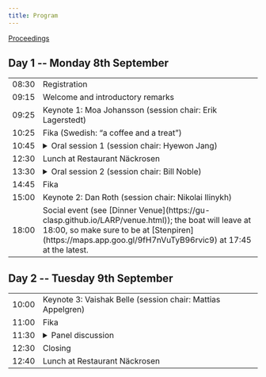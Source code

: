 ```yaml
---
title: Program
---
```



<!--

<p>
<a href="https://gu-se.zoom.us/j/69358483641?pwd=1kLT4adbcthYKrkevwHfEYhRvVWZTS.1" target="_blank">Zoom webinar</a>
</p>

-->


<a href="https://aclanthology.org/volumes/2025.clasp-main/" target="_blank">Proceedings</a>



## Day 1 -- Monday 8th September

<table>
  <tr>
    <td class="time">08:30</td>
    <td>Registration</td>
  </tr>
  <tr>
    <td class="time">09:15</td>
    <td>Welcome and introductory remarks</td>
  </tr>
  <tr class="work">
    <td class="time">09:25</td>
    <td>Keynote 1: Moa Johansson (session chair: Erik Lagerstedt)</td>
  </tr>
  <tr class="work">
    <td class="time">10:25</td>
    <td><span class="fika">Fika (Swedish: “a coffee and a treat”)</span></td>
  </tr>
  <tr class="work">
    <td class="time">10:45</td>
    <td>
      <details>
        <summary>Oral session 1 (session chair: Hyewon Jang)</summary>
        <ul>
          <li>
            10:45 <span class="authors">Ved Mathai, Janet B. Pierrehumbert </span>
            <a target="_blank">
            EventHopNLI: A Functional Dataset for Systematically Diagnosing Logical Failures in LLM Temporal Reasoning
          </li>
          <li>
            11:10 <span class="authors">Manar Ali, Marika Sarzotti, Simeon Junker, Hendrik Buschmeier, Sina Zarrieß </span>
            <a target="_blank">
            Towards Neuro-Symbolic Approaches for Referring Expression Generation
          </li>
          <li>
            11:35 <span class="authors">Dominik Künkele and Simon Dobnik </span>
            <a target="_blank">
            Learning to Refer: How Scene Complexity Affects Emergent Communication in Neural Agents
          </li>
          <li>
           12:00 <span class="authors">Vladislav Maraev, Alexander Berman, Staffan Larsson </span>
            <a target="_blank">
            Combining Information State Update, Harel Statecharts and LLMs for controllable and flexible Conversational AI
          </li>
        </ul>
      </details>
    </td>
  </tr>

  <tr></tr>
  <tr>
    <td class="time">12:30</td>
    <td>Lunch at Restaurant Näckrosen</td>
  </tr>
  <tr class="work">
    <td class="time">13:30</td>
    <td>
      <details>
        <summary>Oral session 2 (session chair: Bill Noble)</summary>
        <ul>
          <li>
           13:30 <span class="authors">Giulia D'Agostino, Michiel van der Meer, Chris Reed </span>
            <a target="_blank">
            Extracting a Prototypical Argumentative Pattern in Financial Q&As
            </li>
          <li>
           13:55 <span class="authors">Dan Oneata, Desmond Elliott, Stella Frank </span>
            <a target="_blank" ref="https://aclanthology.org/2025.findings-acl.1240.pdf">
            Seeing What Tastes Good: Revisiting Multimodal Distributional Semantics in the Billion Parameter Era</a>
          </li>
          <li>
            14:20 <span class="authors">Ludovic Mompelat </span>
            <a target="_blank">
            Simple Morphology, Complex Models: A Benchmark Study and Error Analysis of POS Tagging for Martinican Creole
          </li>
        </ul>
      </details>
    </td>
  </tr>
  <tr>
    <td class="time">14:45</td>
    <td><span class="fika">Fika</span></td>
  </tr>
  <tr class="work">
    <td class="time">15:00</td>
    <td>Keynote 2: Dan Roth (session chair: Nikolai Ilinykh)</td>
  </tr>
  <tr>
    <td class="time">18:00</td>
    <td>
      Social event (see [Dinner Venue](https://gu-clasp.github.io/LARP/venue.html)); the boat will leave at 18:00, so make sure to be at [Stenpiren](https://maps.app.goo.gl/9fH7nVuTyB96rvic9) at 17:45 at the latest.
    </td>
  </tr>
</table>

## Day 2 -- Tuesday 9th September

<table>
  <tr>
    <td class="time">10:00</td>
    <td>Keynote 3: Vaishak Belle (session chair: Mattias Appelgren) </td>
  </tr>
  <tr>
    <td class="time">11:00</td>
    <td><span class="fika">Fika</span></td>
  </tr>
  <tr>
    <td class="time">11:30</td>
    <td>
      <details>
        <summary>Panel discussion</summary>
        <ul>
        <li>
          Moderator: Shalom Lappin
          </li>
          <li>
          Panelists: Richard Johansson, Vidya Somashekarappa, Aarne Rante, Moa Johansson
          </li>
        </ul>
      </details>
    </td>
  </tr>
  <tr>
    <td class="time">12:30</td>
    <td>Closing</td>
  </tr>
  <tr>
    <td class="time">12:40</td>
    <td>Lunch at Restaurant Näckrosen</td>
  </tr>
</table>
